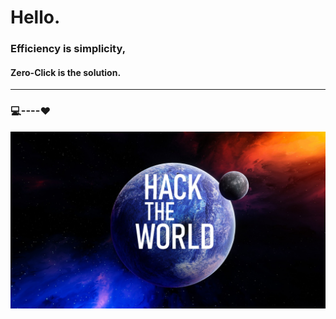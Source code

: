 # Hello.
### Efficiency is simplicity,

#### Zero-Click is the solution.
-----
### 💻----♥

![Yagada](yagada_planet.jpg)
